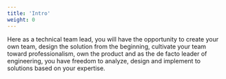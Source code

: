 ```yaml
---
title: 'Intro'
weight: 0
---
```


Here as a technical team lead, you will have the opportunity to create your own team, design the solution from the beginning, cultivate your team toward professionalism, own the product and as the de facto leader of engineering, you have freedom to analyze, design and implement to solutions based on your expertise.